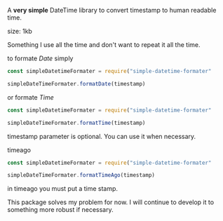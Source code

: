 A **very simple** DateTime library to convert timestamp to human readable time.

size: 1kb

Something I use all the time and don't want to repeat it all the time.

to formate _Date_ simply

```javascript
const simpleDatetimeFormater = require("simple-datetime-formater"

simpleDateTimeFormater.formatDate(timestamp)

```

or formate _Time_

```javascript
const simpleDatetimeFormater = require("simple-datetime-formater"

simpleDateTimeFormater.formatTime(timestamp)

```

timestamp parameter is optional. You can use it when necessary.

timeago

```javascript
const simpleDatetimeFormater = require("simple-datetime-formater"

simpleDateTimeFormater.formatTimeAgo(timestamp)

```

in timeago you must put a time stamp.

This package solves my problem for now.
I will continue to develop it to something more robust if necessary.
